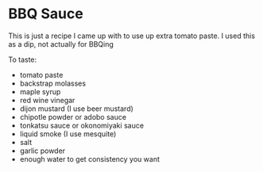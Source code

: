# BBQ Sauce

This is just a recipe I came up with to use up extra tomato paste. I used this as a dip, not actually for BBQing

To taste:

- tomato paste
- backstrap molasses
- maple syrup
- red wine vinegar
- dijon mustard (I use beer mustard)
- chipotle powder or adobo sauce
- tonkatsu sauce or okonomiyaki sauce
- liquid smoke (I use mesquite)
- salt
- garlic powder
- enough water to get consistency you want
